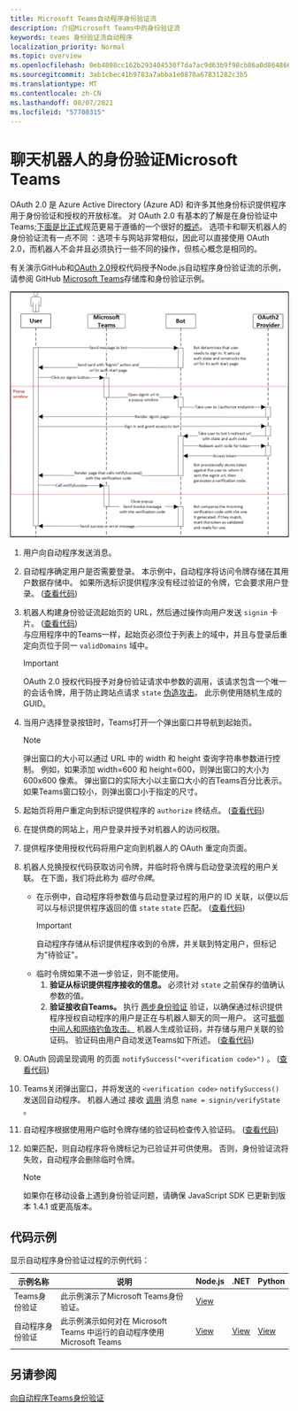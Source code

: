 ```yaml
---
title: Microsoft Teams自动程序身份验证流
description: 介绍Microsoft Teams中的身份验证流
keywords: teams 身份验证流自动程序
localization_priority: Normal
ms.topic: overview
ms.openlocfilehash: 0eb4808cc162b293404530f7da7ac9d63b9f98cb86a0d864866fd31e388ecb89
ms.sourcegitcommit: 3ab1cbec41b9783a7abba1e0870a67831282c3b5
ms.translationtype: MT
ms.contentlocale: zh-CN
ms.lasthandoff: 08/07/2021
ms.locfileid: "57708315"
---
```

# <a name="authentication-flow-for-bots-in-microsoft-teams"></a>聊天机器人的身份验证Microsoft Teams

OAuth 2.0 是 Azure Active Directory (Azure AD) 和许多其他身份标识提供程序用于身份验证和授权的开放标准。 对 OAuth 2.0 有基本的了解是在身份验证中Teams;[下面是比正式](https://aaronparecki.com/oauth-2-simplified/)规范更易于遵循的一个很好的[概述](https://oauth.net/2/)。 选项卡和聊天机器人的身份验证流有一点不同 ：选项卡与网站非常相似，因此可以直接使用 OAuth 2.0，而机器人不会并且必须执行一些不同的操作，但核心概念是相同的。

有关演示GitHub和[OAuth 2.0](https://oauth.net/2/grant-types/authorization-code/)授权代码授予Node.js自动程序身份验证流的示例，请参阅 GitHub [Microsoft Teams](https://github.com/OfficeDev/Microsoft-Teams-Samples/tree/main/samples/app-auth/nodejs)存储库和身份验证示例。

![自动程序身份验证序列图](../../../assets/images/authentication/bot_auth_sequence_diagram.png)

1. 用户向自动程序发送消息。
2. 自动程序确定用户是否需要登录。
   本示例中，自动程序将访问令牌存储在其用户数据存储中。 如果所选标识提供程序没有经过验证的令牌，它会要求用户登录。  ([查看代码](https://github.com/OfficeDev/microsoft-teams-sample-auth-node/blob/469952a26d618dbf884a3be53c7d921cc580b1e2/src/utils/AuthenticationUtils.ts#L58-L76)) 
3. 机器人构建身份验证流起始页的 URL，然后通过操作向用户发送 `signin` 卡片。  ([查看代码](https://github.com/OfficeDev/microsoft-teams-sample-auth-node/blob/469952a26d618dbf884a3be53c7d921cc580b1e2/src/dialogs/BaseIdentityDialog.ts#L160-L190)) </br>
    与应用程序中的Teams一样，起始页必须位于列表上的域中，并且与登录后重定向页位于同一 `validDomains` 域中。
    > [!IMPORTANT] 
    > OAuth 2.0 授权代码授予对身份验证请求中参数的调用，该请求包含一个唯一的会话令牌，用于防止跨站点请求 `state` [伪造攻击](https://en.wikipedia.org/wiki/Cross-site_request_forgery)。 此示例使用随机生成的 GUID。
4. 当用户选择登录按钮时，Teams打开一个弹出窗口并导航到起始页。 
   > [!NOTE]
   > 弹出窗口的大小可以通过 URL 中的 width 和 height 查询字符串参数进行控制。 例如，如果添加 width=600 和 height=600，则弹出窗口的大小为 600x600 像素。 弹出窗口的实际大小以主窗口大小的百Teams百分比表示。 如果Teams窗口较小，则弹出窗口小于指定的尺寸。

5. 起始页将用户重定向到标识提供程序的 `authorize` 终结点。  ([查看代码](https://github.com/OfficeDev/microsoft-teams-sample-auth-node/blob/469952a26d618dbf884a3be53c7d921cc580b1e2/public/html/auth-start.html#L51-L56)) 
6. 在提供商的网站上，用户登录并授予对机器人的访问权限。
7. 提供程序使用授权代码将用户定向到机器人的 OAuth 重定向页面。
8. 机器人兑换授权代码获取访问令牌，并临时将令牌与启动登录流程的用户关联。 在下面，我们将此称为 *临时令牌*。
    * 在示例中，自动程序将参数值与启动登录过程的用户的 ID 关联，以便以后可以与标识提供程序返回的值 `state` `state` 匹配。  ([查看代码](https://github.com/OfficeDev/microsoft-teams-sample-auth-node/blob/469952a26d618dbf884a3be53c7d921cc580b1e2/src/AuthBot.ts#L70-L99)) 
      > [!IMPORTANT] 
      > 自动程序存储从标识提供程序收到的令牌，并关联到特定用户，但标记为"待验证"。 
    * 临时令牌如果不进一步验证，则不能使用。
      1. **验证从标识提供程序接收的信息。** 必须针对 `state` 之前保存的值确认参数的值。 
      1. **验证接收自Teams。** 执行 [两步身份验证](https://en.wikipedia.org/wiki/Man-in-the-middle_attack) 验证，以确保通过标识提供程序授权自动程序的用户是正在与机器人聊天的同一用户。 这可[抵御中间人和网络钓鱼](https://en.wikipedia.org/wiki/Man-in-the-middle_attack)[攻击。](https://en.wikipedia.org/wiki/Phishing) 机器人生成验证码，并存储与用户关联的验证码。 验证码由用户自动发送Teams如下所述。  ([查看代码](https://github.com/OfficeDev/microsoft-teams-sample-auth-node/blob/469952a26d618dbf884a3be53c7d921cc580b1e2/src/AuthBot.ts#L100-L113)) 
9. OAuth 回调呈现调用 的页面 `notifySuccess("<verification code>")` 。  ([查看代码](https://github.com/OfficeDev/microsoft-teams-sample-auth-node/blob/master/src/views/oauth-callback-success.hbs)) 
10. Teams关闭弹出窗口，并将发送的 `<verification code>` `notifySuccess()` 发送回自动程序。 机器人通过 接收 [调用](/bot-framework/dotnet/bot-builder-dotnet-activities#invoke) 消息 `name = signin/verifyState` 。
11. 自动程序根据使用用户临时令牌存储的验证码检查传入验证码。  ([查看代码](https://github.com/OfficeDev/microsoft-teams-sample-auth-node/blob/469952a26d618dbf884a3be53c7d921cc580b1e2/src/dialogs/BaseIdentityDialog.ts#L127-L140)) 
12. 如果匹配，则自动程序将令牌标记为已验证并可供使用。 否则，身份验证流将失败，自动程序会删除临时令牌。

    > [!NOTE]
    > 如果你在移动设备上遇到身份验证问题，请确保 JavaScript SDK 已更新到版本 1.4.1 或更高版本。

## <a name="code-sample"></a>代码示例

显示自动程序身份验证过程的示例代码：

| **示例名称** | **说明** | **Node.js** | **.NET** | **Python** |
|-----------------|----------------|--------------|----------|-----------|
| Teams身份验证 | 此示例演示了Microsoft Teams身份验证。 | [View](https://github.com/OfficeDev/microsoft-teams-sample-auth-node) | | |
| 自动程序身份验证 | 此示例演示如何对在 Microsoft Teams 中运行的自动程序使用Microsoft Teams | [View](https://github.com/microsoft/BotBuilder-Samples/tree/main/samples/javascript_nodejs/46.teams-auth) | [View](https://github.com/microsoft/BotBuilder-Samples/tree/main/samples/csharp_dotnetcore/46.teams-auth) | [View](https://github.com/microsoft/BotBuilder-Samples/tree/main/samples/python/46.teams-auth)

## <a name="see-also"></a>另请参阅

[向自动程序Teams身份验证](add-authentication.md)
